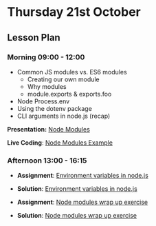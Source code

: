 # Thursday 21st October

## Lesson Plan

### Morning 09:00 - 12:00

+ Common JS modules vs. ES6 modules
  + Creating our own module
  + Why modules
  + module.exports & exports.foo
+ Node Process.env
+ Using the dotenv package
+ CLI arguments in node.js (recap)

**Presentation:** [Node Modules](https://docs.google.com/presentation/d/1idz_c6T7eKWpjugk226eit0zax6m8YDbN_2faxcmFJU/edit#slide=id.p) 

**Live Coding**: [Node Modules Example](https://github.com/GillesDCI/node-modules-example)

### Afternoon 13:00 - 16:15

+ **Assignment**: [Environment variables in node.js](https://github.com/FrancoSpeziali/node-environment-variables)
+ **Solution**:  [Environment variables in node.js](https://github.com/GillesDCI/node-environment-variables-solution)

+ **Assignment**: [Node modules wrap up exercise](https://github.com/GillesDCI/node-modules-exercise-wrapup)
+ **Solution**:  [Node modules wrap up exercise](https://github.com/GillesDCI/node-modules-wrapup-solution)

